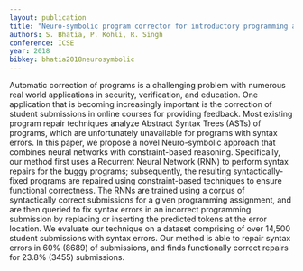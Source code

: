 ```yaml
---
layout: publication
title: "Neuro-symbolic program corrector for introductory programming assignments"
authors: S. Bhatia, P. Kohli, R. Singh
conference: ICSE
year: 2018
bibkey: bhatia2018neurosymbolic
---
```

Automatic correction of programs is a challenging problem with numerous real world applications in security, verification, and education. One application that is becoming increasingly important is the correction of student submissions in online courses for providing feedback. Most existing program repair techniques analyze Abstract Syntax Trees (ASTs) of programs, which are unfortunately unavailable for programs with syntax errors. In this paper, we propose a novel Neuro-symbolic approach that combines neural networks with constraint-based reasoning. Specifically, our method first uses a Recurrent Neural Network (RNN) to perform syntax repairs for the buggy programs; subsequently, the resulting syntactically-fixed programs are repaired using constraint-based techniques to ensure functional correctness. The RNNs are trained using a corpus of syntactically correct submissions for a given programming assignment, and are then queried to fix syntax errors in an incorrect programming submission by replacing or inserting the predicted tokens at the error location. We evaluate our technique on a dataset comprising of over 14,500 student submissions with syntax errors. Our method is able to repair syntax errors in 60% (8689) of submissions, and finds functionally correct repairs for 23.8% (3455) submissions.
